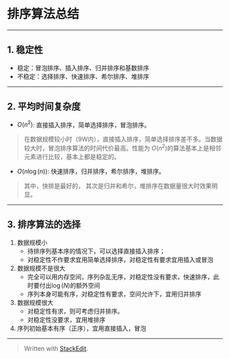 
# 排序算法总结

----------
## 1. 稳定性

 - 稳定：冒泡排序、插入排序、归并排序和基数排序
 - 不稳定：选择排序、快速排序、希尔排序、堆排序

----------
## 2. 平均时间复杂度

 - $O(n^2)$: 直接插入排序，简单选择排序，冒泡排序。
 
> 在数据规模较小时（9W内），直接插入排序，简单选择排序差不多。当数据较大时，冒泡排序算法的时间代价最高。性能为 $O(n^2)$的算法基本上是相邻元素进行比较，基本上都是稳定的。

 - $O(n\log(n))$: 快速排序，归并排序，希尔排序，堆排序。

> 其中，快排是最好的， 其次是归并和希尔，堆排序在数据量很大时效果明显。

----------
## 3. 排序算法的选择

 1. 数据规模小
	 - 待排序列基本序的情况下，可以选择直接插入排序；
	 - 对稳定性不作要求宜用简单选择排序，对稳定性有要求宜用插入或冒泡
 2. 数据规模不是很大
	 - 完全可以用内存空间，序列杂乱无序，对稳定性没有要求，快速排序，此时要付出$\log(N)$的额外空间
	 - 序列本身可能有序，对稳定性有要求，空间允许下，宜用归并排序
 3. 数据规模很大
	 - 对稳定性有求，则可考虑归并排序。
	 - 对稳定性没要求，宜用堆排序
 4. 序列初始基本有序（正序），宜用直接插入，冒泡

----------


> Written with [StackEdit](https://stackedit.io/).
